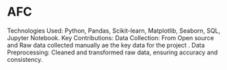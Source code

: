 # AFC
Technologies Used: Python, Pandas, Scikit-learn, Matplotlib, Seaborn, SQL, Jupyter Notebook. Key Contributions: Data Collection: From Open source and Raw data collected manually ae the key data for the project . Data Preprocessing: Cleaned and transformed raw data, ensuring accuracy and consistency. 
